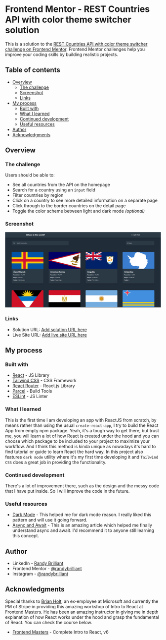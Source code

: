 # Frontend Mentor - REST Countries API with color theme switcher solution

This is a solution to the [REST Countries API with color theme switcher challenge on Frontend Mentor](https://www.frontendmentor.io/challenges/rest-countries-api-with-color-theme-switcher-5cacc469fec04111f7b848ca). Frontend Mentor challenges help you improve your coding skills by building realistic projects. 

## Table of contents

- [Overview](#overview)
  - [The challenge](#the-challenge)
  - [Screenshot](#screenshot)
  - [Links](#links)
- [My process](#my-process)
  - [Built with](#built-with)
  - [What I learned](#what-i-learned)
  - [Continued development](#continued-development)
  - [Useful resources](#useful-resources)
- [Author](#author)
- [Acknowledgments](#acknowledgments)

## Overview

### The challenge

Users should be able to:

- See all countries from the API on the homepage
- Search for a country using an `input` field
- Filter countries by region
- Click on a country to see more detailed information on a separate page
- Click through to the border countries on the detail page
- Toggle the color scheme between light and dark mode *(optional)*

### Screenshot

![Screenshot Preview of Final Buiild](./src/assets/screenshots/screenshots.png)

### Links

- Solution URL: [Add solution URL here](https://your-solution-url.com)
- Live Site URL: [Add live site URL here](https://your-live-site-url.com)

## My process

### Built with

- [React](https://reactjs.org/) - JS Library
- [Tailwind CSS](https://tailwindcss.com/) - CSS Framework
- [React Router](https://reactrouter.com/) - React.js Library
- [Parcel](https://parceljs.org//) - Build Tools
- [ESLint](https://eslint.org/) - JS Linter

### What I learned

This is the first time I am developing an app with ReactJS from scratch, by means rather than using the usual `create-react-app`, I try to build the React App from empty npm package. Yeah, it's a tough way to get there, but trust me, you will learn a lot of how React is created under the hood and you can choose which package to be included to your project to maximize your workflow. And I think this method is kinda unique as nowadays it's hard to find tutorial or guide to learn React the hard way. In this project also features `dark mode` utility where it's my first time developing it and `Tailwind CSS` does a great job in providing the functionality.

### Continued development

There's a lot of improvement there, such as the design and the messy code that I have put inside. So I will improve the code in the future.

### Useful resources

- [Dark Mode](https://www.joshwcomeau.com/react/dark-mode/) - This helped me for dark mode reason. I really liked this pattern and will use it going forward.
- [Async and Await](https://javascript.info/async-await) - This is an amazing article which helped me finally understand async and await. I'd recommend it to anyone still learning this concept.

## Author

- LinkedIn - [Randy Brilliant](https://www.linkedin.com/in/randybrilliant22/)
- Frontend Mentor - [@randybrilliant](https://www.frontendmentor.io/profile/RandyBrilliant)
- Instagram - [@randybrilliant](https://www.instagram.com/randybrilliant)

## Acknowledgments

Special thanks to [Brian Holt](https://github.com/btholt), an ex-employee at Microsoft and currently the PM of Stripe in providing this amazing workshop of Intro to React at Frontend Masters. He has been an amazing instructor in giving me in depth explanation of how React works under the hood and grasp the fundamental of React. You can check the course below.

- [Frontend Masters](https://frontendmasters.com/courses/complete-react-v6/) - Complete Intro to React, v6
